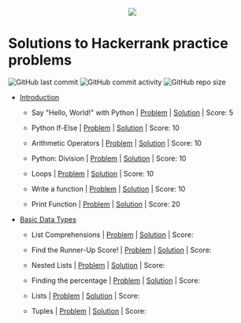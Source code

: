 <p align="center"><a href="https://www.hackerrank.com/marinskiy"><img src="https://i0.wp.com/gradsingames.com/wp-content/uploads/2016/05/856771_668224053197841_1943699009_o.png" ></a></p>

# Solutions to Hackerrank practice problems

![GitHub last commit](https://img.shields.io/github/last-commit/ValenProfitos/PythonHackerrank)
![GitHub commit activity](https://img.shields.io/github/commit-activity/w/ValenProfitos/PythonHackerrank)
![GitHub repo size](https://img.shields.io/github/repo-size/ValenProfitos/PythonHackerrank)

- [Introduction](https://github.com/ValenProfitos/PythonHackerrank/tree/main/Introduction) 

    - Say "Hello, World!" with Python | [Problem](https://www.hackerrank.com/challenges/py-hello-world/problem) | [Solution](https://github.com/ValenProfitos/PythonHackerrank/blob/main/Introduction/helloWorld.py) | Score: 5

    - Python If-Else | [Problem](https://www.hackerrank.com/challenges/py-if-else/problem) | [Solution](https://github.com/ValenProfitos/PythonHackerrank/blob/main/Introduction/pythonIfElse.py) | Score: 10

    - Arithmetic Operators | [Problem](https://www.hackerrank.com/challenges/python-arithmetic-operators/problem) | [Solution](https://github.com/ValenProfitos/PythonHackerrank/blob/main/Introduction/arithmeticOperators.py) | Score: 10 

    - Python: Division | [Problem](https://www.hackerrank.com/challenges/python-division/problem) | [Solution](https://github.com/ValenProfitos/PythonHackerrank/blob/main/Introduction/division.py) | Score: 10

    - Loops | [Problem](https://www.hackerrank.com/challenges/python-loops/problem) | [Solution](https://github.com/ValenProfitos/PythonHackerrank/blob/main/Introduction/loops.py) | Score: 10

    - Write a function | [Problem](https://www.hackerrank.com/challenges/write-a-function/problem) | [Solution](https://github.com/ValenProfitos/PythonHackerrank/blob/main/Introduction/writeAFunction.py) | Score: 10

    - Print Function | [Problem](https://www.hackerrank.com/challenges/python-print/problem) | [Solution](https://github.com/ValenProfitos/PythonHackerrank/blob/main/Introduction/printFuncton.py) | Score: 20

- [Basic Data Types]()

  - List Comprehensions | [Problem](https://www.hackerrank.com/challenges/list-comprehensions/problem) | [Solution]() | Score: 

  - Find the Runner-Up Score! | [Problem](https://www.hackerrank.com/challenges/find-second-maximum-number-in-a-list/problem) | [Solution]() | Score: 

  - Nested Lists | [Problem](https://www.hackerrank.com/challenges/nested-list/problem) | [Solution]() | Score: 

  - Finding the percentage | [Problem](https://www.hackerrank.com/challenges/finding-the-percentage/problem) | [Solution]() | Score: 

  - Lists | [Problem](https://www.hackerrank.com/challenges/python-lists/problem) | [Solution]() | Score: 

  - Tuples | [Problem](https://www.hackerrank.com/challenges/python-tuples/problem) | [Solution]() | Score: 
